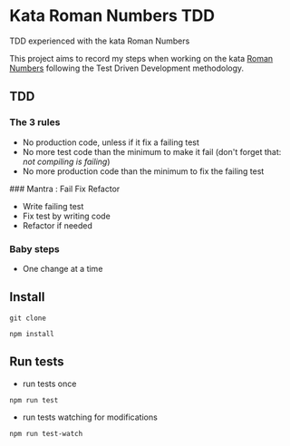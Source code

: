 # Kata Roman Numbers TDD
TDD experienced with the kata Roman Numbers

This project aims to record my steps when working on the kata [Roman Numbers](http://codingdojo.org/kata/RomanCalculator) following the Test Driven Development methodology.


## TDD 

### The 3 rules
- No production code, unless if it fix a failing test
- No more test code than the minimum to make it fail
(don't forget that: _not compiling is failing_)
- No more production code than the minimum to fix the failing test

### Mantra : Fail Fix Refactor
- Write failing test
- Fix test by writing code
- Refactor if needed

### Baby steps
- One change at a time


## Install

`git clone`

`npm install`

## Run tests

- run tests once

`npm run test`

- run tests watching for modifications

`npm run test-watch`
